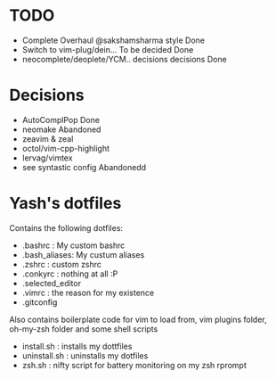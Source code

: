 # TODO
* Complete Overhaul @sakshamsharma style Done
* Switch to vim-plug/dein... To be decided Done
* neocomplete/deoplete/YCM.. decisions decisions Done

# Decisions
* AutoComplPop Done
* neomake Abandoned
* zeavim & zeal
* octol/vim-cpp-highlight
* lervag/vimtex 
* see syntastic config Abandonedd

# Yash's dotfiles
Contains the following dotfiles:
* .bashrc      : My custom bashrc
* .bash_aliases: My custum aliases
* .zshrc       : custom zshrc
* .conkyrc     : nothing at all :P
* .selected_editor
* .vimrc : the reason for my existence
* .gitconfig

Also contains boilerplate code for vim to load from, vim plugins folder,  
oh-my-zsh folder and some shell scripts

* install.sh : installs my dottfiles
* uninstall.sh : uninstalls my dotfiles
* zsh.sh : nifty script for battery monitoring on my zsh rprompt
